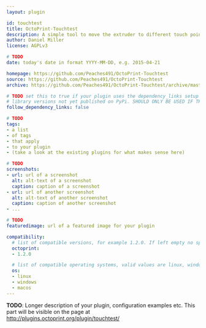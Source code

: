 ```yaml
---
layout: plugin

id: touchtest
title: OctoPrint-Touchtest
description: A simple tool to move the extruder to different touch points around the perimeter of the print bed. Useful for bed leveling
author: Daniel Miller
license: AGPLv3

# TODO
date: today's date in format YYYY-MM-DD, e.g. 2015-04-21

homepage: https://github.com/Peaches491/OctoPrint-Touchtest
source: https://github.com/Peaches491/OctoPrint-Touchtest
archive: https://github.com/Peaches491/OctoPrint-Touchtest/archive/master.zip

# TODO set this to true if your plugin uses the dependency_links setup parameter to include
# library versions not yet published on PyPi. SHOULD ONLY BE USED IF THERE IS NO OTHER OPTION!
follow_dependency_links: false

# TODO
tags:
- a list
- of tags
- that apply
- to your plugin
- (take a look at the existing plugins for what makes sense here)

# TODO
screenshots:
- url: url of a screenshot
  alt: alt-text of a screenshot
  caption: caption of a screenshot
- url: url of another screenshot
  alt: alt-text of another screenshot
  caption: caption of another screenshot
- ...

# TODO
featuredimage: url of a featured image for your plugin

compatibility:
  # list of compatible versions, for example 1.2.0. If left empty no specific version requirement will be assumed
  octoprint:
  - 1.2.0

  # list of compatible operating systems, valid values are linux, windows, macos, leaving empty defaults to all
  os:
  - linux
  - windows
  - macos
---
```


**TODO**: Longer description of your plugin, configuration examples etc. This part will be visible on the page at
http://plugins.octoprint.org/plugin/touchtest/
